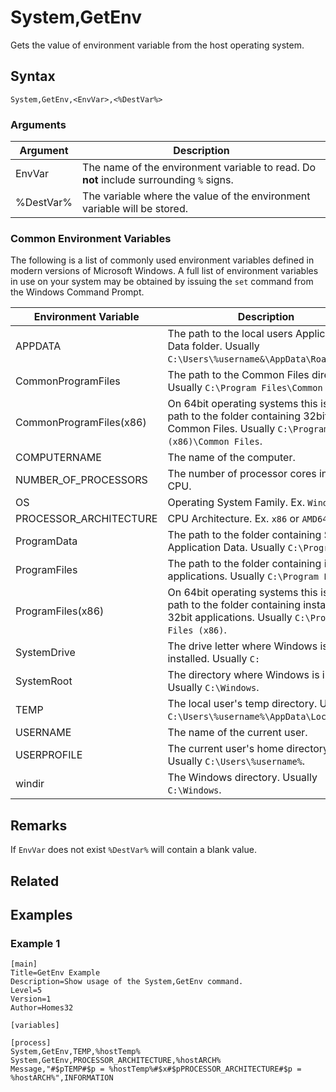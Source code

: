 # System,GetEnv

Gets the value of environment variable from the host operating system.

## Syntax

```pebakery
System,GetEnv,<EnvVar>,<%DestVar%>
```

### Arguments

| Argument | Description |
| --- | --- |
| EnvVar | The name of the environment variable to read. Do **not** include surrounding `%` signs. |
| %DestVar% | The variable where the value of the environment variable will be stored. |

### Common Environment Variables

The following is a list of commonly used environment variables defined in modern versions of Microsoft Windows. A full list of environment variables in use on your system may be obtained by issuing the `set` command from the Windows Command Prompt.

| Environment Variable | Description |
| --- | --- |
| APPDATA | The path to the local users Application Data folder. Usually `C:\Users\%username&\AppData\Roaming`. |
| CommonProgramFiles | The path to the Common Files directory. Usually `C:\Program Files\Common Files`. |
| CommonProgramFiles(x86) | On 64bit operating systems this is the path to the folder containing 32bit Common Files. Usually `C:\Program Files (x86)\Common Files`. |
| COMPUTERNAME | The name of the computer. |
| NUMBER_OF_PROCESSORS | The number of processor cores in your CPU. |
| OS | Operating System Family. Ex. `Windows_NT`. |
| PROCESSOR_ARCHITECTURE | CPU Architecture. Ex. `x86` or `AMD64`. |
| ProgramData | The path to the folder containing Shared Application Data. Usually `C:\ProgramData`. |
| ProgramFiles | The path to the folder containing installed applications. Usually `C:\Program Files`. |
| ProgramFiles(x86) | On 64bit operating systems this is the path to the folder containing installed 32bit applications. Usually `C:\Program Files (x86)`. |
| SystemDrive | The drive letter where Windows is installed. Usually `C:` |
| SystemRoot | The directory where Windows is installed. Usually `C:\Windows`. |
| TEMP | The local user's temp directory. Usually `C:\Users\%username%\AppData\Local\Temp`. |
| USERNAME | The name of the current user. |
| USERPROFILE | The current user's home directory. Usually `C:\Users\%username%`. |
| windir | The Windows directory. Usually `C:\Windows`. |

## Remarks

If `EnvVar` does not exist `%DestVar%` will contain a blank value.

## Related

## Examples

### Example 1

```pebakery
[main]
Title=GetEnv Example
Description=Show usage of the System,GetEnv command.
Level=5
Version=1
Author=Homes32

[variables]

[process]
System,GetEnv,TEMP,%hostTemp%
System,GetEnv,PROCESSOR_ARCHITECTURE,%hostARCH%
Message,"#$pTEMP#$p = %hostTemp%#$x#$pPROCESSOR_ARCHITECTURE#$p = %hostARCH%",INFORMATION
```